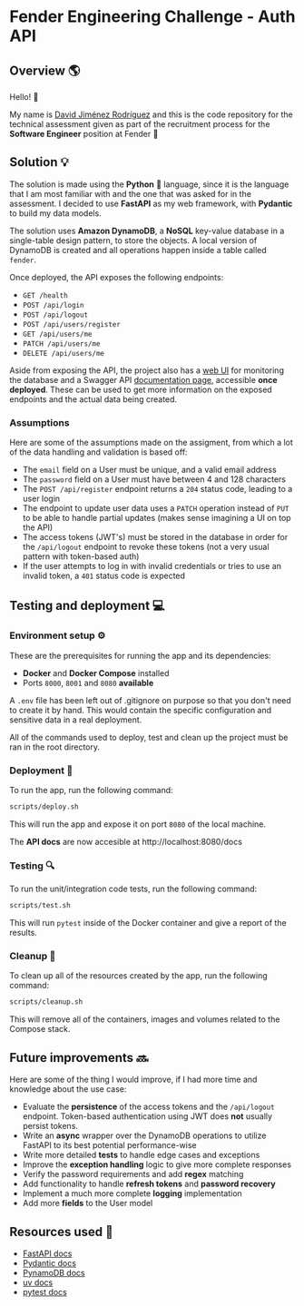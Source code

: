 # Fender Engineering Challenge - Auth API

## Overview :earth_americas:

Hello! :wave:

My name is [David Jiménez Rodríguez](https://linkedin.com/in/david-jr1792) and this is the code repository for the technical assessment given as part of the recruitment process for the **Software Engineer** position at Fender :guitar:

## Solution :bulb:
The solution is made using the **Python** :snake: language, since it is the language that I am most familiar with and the one that was asked for in the assessment. I decided to use **FastAPI** as my web framework, with **Pydantic** to build my data models. 

The solution uses **Amazon DynamoDB**, a **NoSQL** key-value database in a single-table design pattern, to store the objects. A local version of DynamoDB is created and all operations happen inside a table called `fender`.

Once deployed, the API exposes the following endpoints:
- `GET /health`
- `POST /api/login`
- `POST /api/logout`
- `POST /api/users/register`
- `GET /api/users/me`
- `PATCH /api/users/me`
- `DELETE /api/users/me`

Aside from exposing the API, the project also has a [web UI](http://localhost:8001) for monitoring the database and a Swagger API [documentation page](http://localhost:8080/docs), accessible **once deployed**. These can be used to get more information on the exposed endpoints and the actual data being created.

### Assumptions
Here are some of the assumptions made on the assigment, from which a lot of the data handling and validation is based off:

- The `email` field on a User must be unique, and a valid email address
- The `password` field on a User must have between 4 and 128 characters
- The `POST /api/register` endpoint returns a `204` status code, leading to a user login
- The endpoint to update user data uses a `PATCH` operation instead of `PUT` to be able to handle partial updates (makes sense imagining a UI on top the API)
- The access tokens (JWT's) must be stored in the database in order for the `/api/logout` endpoint to revoke these tokens (not a very usual pattern with token-based auth)
- If the user attempts to log in with invalid credentials or tries to use an invalid token, a `401` status code is expected

## Testing and deployment :computer:
### Environment setup :gear:

These are the prerequisites for running the app and its dependencies:

- **Docker** and **Docker Compose** installed
- Ports `8000`, `8001` and `8080` **available**

A `.env` file has been left out of .gitignore on purpose so that you don't need to create it by hand. This would contain the specific configuration and sensitive data in a real deployment.

All of the commands used to deploy, test and clean up the project must be ran in the root directory.

### Deployment :rocket:

To run the app, run the following command:

```bash
scripts/deploy.sh
```

This will run the app and expose it on port `8080` of the local machine.

The **API docs** are now accesible at http://localhost:8080/docs

### Testing :mag:
To run the unit/integration code tests, run the following command:

```bash
scripts/test.sh
```

This will run `pytest` inside of the Docker container and give a report of the results.

### Cleanup :broom:

To clean up all of the resources created by the app, run the following command:

```bash
scripts/cleanup.sh
```

This will remove all of the containers, images and volumes related to the Compose stack.

## Future improvements :soon:
Here are some of the thing I would improve, if I had more time and knowledge about the use case:

- Evaluate the **persistence** of the access tokens and the `/api/logout` endpoint. Token-based authentication using JWT does **not** usually persist tokens.
- Write an **async** wrapper over the DynamoDB operations to utilize FastAPI to its best potential performance-wise
- Write more detailed **tests** to handle edge cases and exceptions
- Improve the **exception handling** logic to give more complete responses
- Verify the password requirements and add **regex** matching
- Add functionality to handle **refresh tokens** and **password recovery**
- Implement a much more complete **logging** implementation
- Add more **fields** to the User model

## Resources used :page_facing_up:
- [FastAPI docs](https://fastapi.tiangolo.com/)
- [Pydantic docs](https://docs.pydantic.dev/latest/)
- [PynamoDB docs](https://pynamodb.readthedocs.io/en/stable/)
- [uv docs](https://docs.astral.sh/uv/)
- [pytest docs](https://docs.pytest.org/en/stable/)